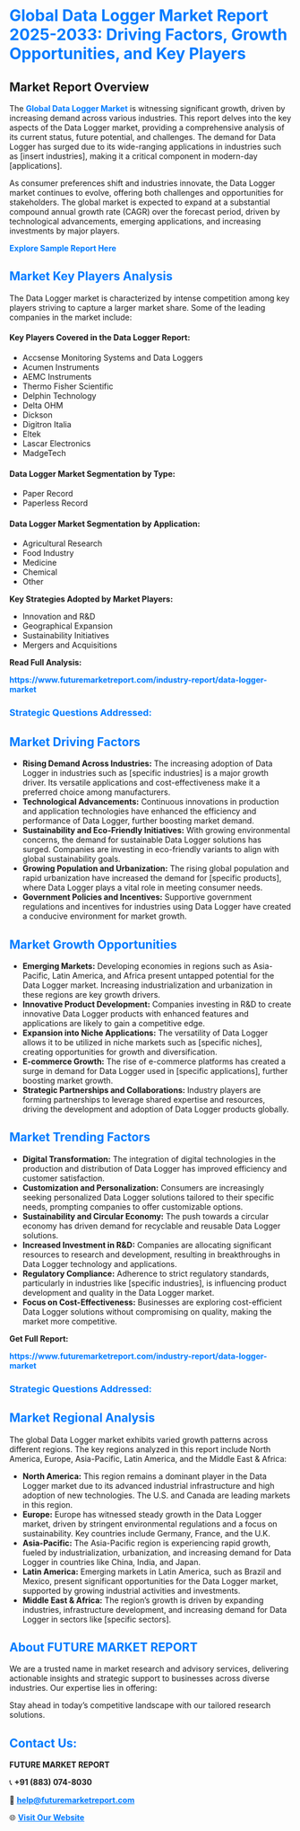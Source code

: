 <h1 style="color: #007BFF;">Global Data Logger Market Report 2025-2033: Driving Factors, Growth Opportunities, and Key Players</h1>

<section id="overview">
<h2>Market Report Overview</h2>
<p>The <a href="https://www.futuremarketreport.com/industry-report/data-logger-market" style="color: #007BFF; text-decoration: none;"><strong>Global Data Logger Market</strong></a> is witnessing significant growth, driven by increasing demand across various industries. This report delves into the key aspects of the Data Logger market, providing a comprehensive analysis of its current status, future potential, and challenges. The demand for Data Logger has surged due to its wide-ranging applications in industries such as [insert industries], making it a critical component in modern-day [applications].</p>
<p>As consumer preferences shift and industries innovate, the Data Logger market continues to evolve, offering both challenges and opportunities for stakeholders. The global market is expected to expand at a substantial compound annual growth rate (CAGR) over the forecast period, driven by technological advancements, emerging applications, and increasing investments by major players.</p>
</section>

<section id="overview">
<p><a href="https://www.futuremarketreport.com/request-sample/reportId=85364" style="color: #007BFF; text-decoration: none;"><strong>Explore Sample Report Here</strong></a></p>
</section>

<section id="key-players">
<h2 style="color: #007BFF;">Market Key Players Analysis</h2>
<p>The Data Logger market is characterized by intense competition among key players striving to capture a larger market share. Some of the leading companies in the market include:</p>
<h4>Key Players Covered in the Data Logger Report:</h4>
<ul><li>Accsense Monitoring Systems and Data Loggers</li><li>Acumen Instruments</li><li>AEMC Instruments</li><li>Thermo Fisher Scientific</li><li>Delphin Technology</li><li>Delta OHM</li><li>Dickson</li><li>Digitron Italia</li><li>Eltek</li><li>Lascar Electronics</li><li>MadgeTech</li></ul>
<h4>Data Logger Market Segmentation by Type:</h4>
<ul><li>Paper Record</li><li>Paperless Record</li></ul>

<h4>Data Logger Market Segmentation by Application:</h4>
<ul><li>Agricultural Research</li><li>Food Industry</li><li>Medicine</li><li>Chemical</li><li>Other</li></ul>
<p><strong>Key Strategies Adopted by Market Players:</strong></p>
<ul>
<li>Innovation and R&D</li>
<li>Geographical Expansion</li>
<li>Sustainability Initiatives</li>
<li>Mergers and Acquisitions</li>
</ul>
</section>

<section>
<p><strong>Read Full Analysis: </strong></p><a href="https://www.futuremarketreport.com/industry-report/data-logger-market" style="color: #007BFF; text-decoration: none;"><strong>https://www.futuremarketreport.com/industry-report/data-logger-market</strong></a>
<h3 style="color: #007BFF;">Strategic Questions Addressed:</h3>
</section>

<section id="driving-factors">
<h2 style="color: #007BFF;">Market Driving Factors</h2>
<ul>
<li><strong>Rising Demand Across Industries:</strong> The increasing adoption of Data Logger in industries such as [specific industries] is a major growth driver. Its versatile applications and cost-effectiveness make it a preferred choice among manufacturers.</li>
<li><strong>Technological Advancements:</strong> Continuous innovations in production and application technologies have enhanced the efficiency and performance of Data Logger, further boosting market demand.</li>
<li><strong>Sustainability and Eco-Friendly Initiatives:</strong> With growing environmental concerns, the demand for sustainable Data Logger solutions has surged. Companies are investing in eco-friendly variants to align with global sustainability goals.</li>
<li><strong>Growing Population and Urbanization:</strong> The rising global population and rapid urbanization have increased the demand for [specific products], where Data Logger plays a vital role in meeting consumer needs.</li>
<li><strong>Government Policies and Incentives:</strong> Supportive government regulations and incentives for industries using Data Logger have created a conducive environment for market growth.</li>
</ul>
</section>

<section id="growth-opportunities">
<h2 style="color: #007BFF;">Market Growth Opportunities</h2>
<ul>
<li><strong>Emerging Markets:</strong> Developing economies in regions such as Asia-Pacific, Latin America, and Africa present untapped potential for the Data Logger market. Increasing industrialization and urbanization in these regions are key growth drivers.</li>
<li><strong>Innovative Product Development:</strong> Companies investing in R&D to create innovative Data Logger products with enhanced features and applications are likely to gain a competitive edge.</li>
<li><strong>Expansion into Niche Applications:</strong> The versatility of Data Logger allows it to be utilized in niche markets such as [specific niches], creating opportunities for growth and diversification.</li>
<li><strong>E-commerce Growth:</strong> The rise of e-commerce platforms has created a surge in demand for Data Logger used in [specific applications], further boosting market growth.</li>
<li><strong>Strategic Partnerships and Collaborations:</strong> Industry players are forming partnerships to leverage shared expertise and resources, driving the development and adoption of Data Logger products globally.</li>
</ul>
</section>

<section id="trending-factors">
<h2 style="color: #007BFF;">Market Trending Factors</h2>
<ul>
<li><strong>Digital Transformation:</strong> The integration of digital technologies in the production and distribution of Data Logger has improved efficiency and customer satisfaction.</li>
<li><strong>Customization and Personalization:</strong> Consumers are increasingly seeking personalized Data Logger solutions tailored to their specific needs, prompting companies to offer customizable options.</li>
<li><strong>Sustainability and Circular Economy:</strong> The push towards a circular economy has driven demand for recyclable and reusable Data Logger solutions.</li>
<li><strong>Increased Investment in R&D:</strong> Companies are allocating significant resources to research and development, resulting in breakthroughs in Data Logger technology and applications.</li>
<li><strong>Regulatory Compliance:</strong> Adherence to strict regulatory standards, particularly in industries like [specific industries], is influencing product development and quality in the Data Logger market.</li>
<li><strong>Focus on Cost-Effectiveness:</strong> Businesses are exploring cost-efficient Data Logger solutions without compromising on quality, making the market more competitive.</li>
</ul>
</section>

<section>
<p><strong>Get Full Report: </strong></p><a href="https://www.futuremarketreport.com/industry-report/data-logger-market" style="color: #007BFF; text-decoration: none;"><strong>https://www.futuremarketreport.com/industry-report/data-logger-market</strong></a>
<h3 style="color: #007BFF;">Strategic Questions Addressed:</h3>
</section>


<section id="regional-analysis">
<h2 style="color: #007BFF;">Market Regional Analysis</h2>
<p>The global Data Logger market exhibits varied growth patterns across different regions. The key regions analyzed in this report include North America, Europe, Asia-Pacific, Latin America, and the Middle East & Africa:</p>
<ul>
<li><strong>North America:</strong> This region remains a dominant player in the Data Logger market due to its advanced industrial infrastructure and high adoption of new technologies. The U.S. and Canada are leading markets in this region.</li>
<li><strong>Europe:</strong> Europe has witnessed steady growth in the Data Logger market, driven by stringent environmental regulations and a focus on sustainability. Key countries include Germany, France, and the U.K.</li>
<li><strong>Asia-Pacific:</strong> The Asia-Pacific region is experiencing rapid growth, fueled by industrialization, urbanization, and increasing demand for Data Logger in countries like China, India, and Japan.</li>
<li><strong>Latin America:</strong> Emerging markets in Latin America, such as Brazil and Mexico, present significant opportunities for the Data Logger market, supported by growing industrial activities and investments.</li>
<li><strong>Middle East & Africa:</strong> The region’s growth is driven by expanding industries, infrastructure development, and increasing demand for Data Logger in sectors like [specific sectors].</li>
</ul>
</section>

<footer>
<h2 style="color: #007BFF;">About FUTURE MARKET REPORT</h2>
<p>We are a trusted name in market research and advisory services, delivering actionable insights and strategic support to businesses across diverse industries. Our expertise lies in offering:</p>

<p>Stay ahead in today’s competitive landscape with our tailored research solutions.</p>

<h2 style="color: #007BFF;">Contact Us:</h2>
<p><strong>FUTURE MARKET REPORT</strong></p>
<p>📞 <strong>+91 (883) 074-8030</strong></p>
<p>📧 <strong><a href="mailto:help@futuremarketreport.com" style="color: #007BFF;">help@futuremarketreport.com</a></strong></p>
<p>🌐 <strong><a href="https://www.futuremarketreport.com/" style="color: #007BFF;">Visit Our Website</a></strong></p>
</footer>